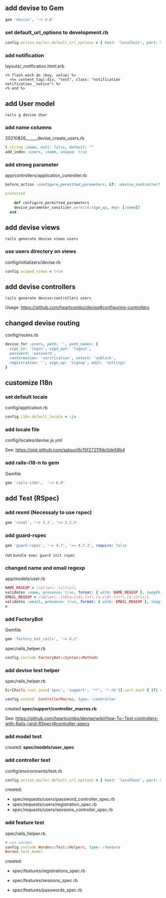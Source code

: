 ## add devise to Gem

```ruby
gem 'devise', '~> 4.8'
```

### set default_url_options to development.rb

```ruby
config.action_mailer.default_url_options = { host: 'localhost', port: 5000 }
```

### add notification

layouts/_notification.html.erb

```erb
<% flash.each do |key, value| %>
  <%= content_tag(:div, "test", class: "notification notification__notice") %>
<% end %>
```

## add User model

`rails g devise User`

### add name columns

20210826______devise_create_users.rb

```ruby
t.string :name, null: false, default: ""
add_index :users, :name, unique: true
```

### add strong parameter

app/controllers/application_controller.rb

```ruby
before_action :configure_permitted_parameters, if: :devise_controller?

protected
	
	def configure_permitted_parameters
    devise_parameter_sanitizer.permit(:sign_up, key: [:name])
  end
```

## add devise views

`rails generate devise views users`

### use users directory on views

config/initializers/devise.rb

```ruby
config.scoped_views = true
```

## add devise controllers

`rails generate devise:controllers users`

Usage: https://github.com/heartcombo/devise#configuring-controllers

## changed devise routing

config/routes.rb

```ruby
devise_for :users, path: '', path_names: { 
  sign_in: 'login', sign_out: 'logout', 
  password: 'password', 
  confirmation: 'verification', unlock: 'unblock', 
  registration: '', sign_up: 'signup', edit: 'settings' 
}
```

## customize I18n

### set default locale

config/application.rb

```ruby
config.i18n.default_locale = :ja
```

### add locale file

config/locales/devise.ja.yml

See: https://gist.github.com/satour/6c15f27211fdc0de58b4

### add rails-i18-n to gem

Gemfile

```ruby
gem 'rails-i18n',  '~> 6.0'
```

## add Test (RSpec)

### add rexml (Necessaly to use rspec)

```ruby
gem 'rexml', '~> 3.2', '>= 3.2.5'
```

### add guard-rspec

```ruby
gem 'guard-rspec', '~> 4.7', '>= 4.7.3', require: false
```

run `bundle exec guard init rspec`

### changed name and email regexp

app/models/user.rb

```ruby
NAME_REGEXP = /\A[\w+\-.\s]+\z/i
validates :name, presence: true, format: { with: NAME_REGEXP }, length: { in: 2..20 }, uniqueness: true
EMAIL_REGEXP = /\A[\w+\-.]+@[a-z\d\-]+(\.[a-z\d\-]+)*\.[a-z]+\z/i
validates :email, presence: true, format: { with: EMAIL_REGEXP }, length: { maximum: 255 }, uniqueness: true
e
```

### add FactoryBot

Gemfile

```ruby
gem 'factory_bot_rails', '~> 6.2'
```

spec/rails_helper.rb

```ruby
config.include FactoryBot::Syntax::Methods
```

### add devise test helper

spec/rails_helper.rb

```ruby
Dir[Rails.root.join('spec', 'support', '**', '*.rb')].sort.each { |f| require f }

config.extend  ControllerMacros, type: :controller
```

created __spec/support/controller_macros.rb__

See: https://github.com/heartcombo/devise/wiki/How-To:-Test-controllers-with-Rails-(and-RSpec)#controller-specs

### add model test

created: __spec/models/user_spec__

### add controller test

config/environments/test.rb

```ruby
config.action_mailer.default_url_options = { host: 'localhost', port: 5000 }
```

created: 

- spec/requests/users/password_controller_spec.rb
- spec/requests/users/registration_spec.rb
- spec/requests/users/sessions_controller_spec.rb

### add feature test

spec/rails_helper.rb

```ruby
# use warden
config.include Warden::Test::Helpers, type: :feature
Warden.test_mode!
```

created: 

- spec/features/registrations_spec.rb
- spec/features/sessions_spec.rb

- spec/features/passwords_spec.rb
